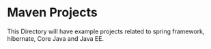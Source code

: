Maven Projects
=================
This Directory will have example projects related to spring framework, hibernate, Core Java and Java EE.
